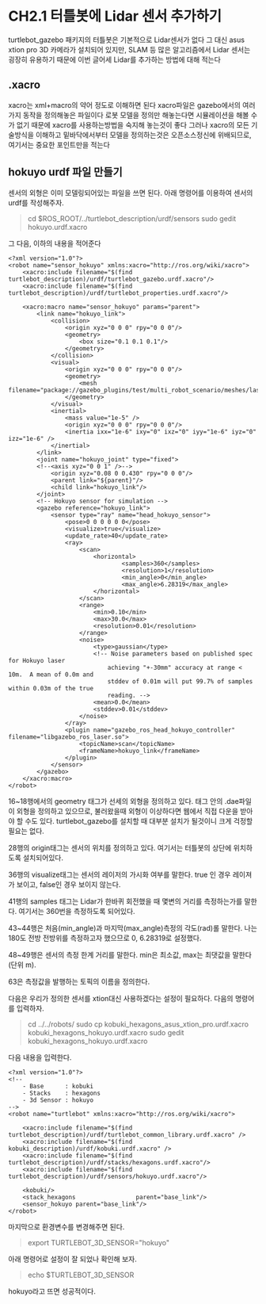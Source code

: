 # CH2.1 터틀봇에 Lidar 센서 추가하기

turtlebot_gazebo 패키지의 터틀봇은 기본적으로 Lidar센서가 없다 
 그 대신 asus xtion pro 3D 카메라가 설치되어 있지만, SLAM 등 많은 알고리즘에서 Lidar 센서는 굉장히 유용하기 때문에 이번 글어세 Lidar를 추가하는 방법에 대해 적는다
 
## .xacro
xacro는 xml+macro의 약어 정도로 이해하면 된다
xacro파일은 gazebo에서의 여러가지 동작을 정의해놓은 파일이다
로봇 모델을 정의만 해놓는다면 시뮬레이션을 해볼 수가 없기 때문에 xacro를 사용하는방법을 숙지해 놓는것이 좋다
그러나 xacro의 모든 기술방식을 이해하고 밑바닥에서부터 모델을 정의하는것은 오픈소스정신에 위배되므로, 
여기서는 중요한 포인트만을 적는다

## hokuyo urdf 파일 만들기
센서의 외형은 이미 모델링되어있는 파일을 쓰면 된다.
아래 명령어를 이용하여 센서의 urdf를 작성해주자.

> cd $ROS_ROOT/../turtlebot_description/urdf/sensors
sudo gedit hokuyo.urdf.xacro

그 다음, 이하의 내용을 적어준다

	<?xml version="1.0"?>
	<robot name="sensor_hokuyo" xmlns:xacro="http://ros.org/wiki/xacro">
		<xacro:include filename="$(find turtlebot_description)/urdf/turtlebot_gazebo.urdf.xacro"/>
  		<xacro:include filename="$(find turtlebot_description)/urdf/turtlebot_properties.urdf.xacro"/>

  		<xacro:macro name="sensor_hokuyo" params="parent">
			<link name="hokuyo_link">
      			<collision>
        			<origin xyz="0 0 0" rpy="0 0 0"/>
        			<geometry>
          				<box size="0.1 0.1 0.1"/>
        			</geometry>
      			</collision>
      			<visual>
        			<origin xyz="0 0 0" rpy="0 0 0"/>
        			<geometry>
          				<mesh filename="package://gazebo_plugins/test/multi_robot_scenario/meshes/laser/hokuyo.dae"/>
        			</geometry>
      			</visual>
      			<inertial>
        			<mass value="1e-5" />
        			<origin xyz="0 0 0" rpy="0 0 0"/>
        			<inertia ixx="1e-6" ixy="0" ixz="0" iyy="1e-6" iyz="0" izz="1e-6" />
      			</inertial>
    		</link>
    		<joint name="hokuyo_joint" type="fixed">
      		<!--<axis xyz="0 0 1" />-->
      			<origin xyz="0.08 0 0.430" rpy="0 0 0"/>
      			<parent link="${parent}"/>
      			<child link="hokuyo_link"/>
     		</joint>
     		<!-- Hokuyo sensor for simulation -->
     		<gazebo reference="hokuyo_link">
    			<sensor type="ray" name="head_hokuyo_sensor">
      				<pose>0 0 0 0 0 0</pose>
      				<visualize>true</visualize>
      				<update_rate>40</update_rate>
      				<ray>
        				<scan>
          					<horizontal>
            						<samples>360</samples>
            						<resolution>1</resolution>
            						<min_angle>0</min_angle>
            						<max_angle>6.28319</max_angle>
          					</horizontal>
        				</scan>
        				<range>
          					<min>0.10</min>
          					<max>30.0</max>
          					<resolution>0.01</resolution>
        				</range>
        				<noise>
          					<type>gaussian</type>
          					<!-- Noise parameters based on published spec for Hokuyo laser
               					achieving "+-30mm" accuracy at range < 10m.  A mean of 0.0m and
               					stddev of 0.01m will put 99.7% of samples within 0.03m of the true
               					reading. -->
          					<mean>0.0</mean>
          					<stddev>0.01</stddev>
        				</noise>
      				</ray>
      				<plugin name="gazebo_ros_head_hokuyo_controller" filename="libgazebo_ros_laser.so">
        				<topicName>scan</topicName>
        				<frameName>hokuyo_link</frameName>
      				</plugin>
    			</sensor>
  			</gazebo>
		</xacro:macro>
	</robot>
	
16~18행에서의 geometry 태그가 선세의 외형을 정의하고 있다.
태그 안의 .dae파일이 외형을 정의하고 있으므로, 불러왔을때 외형이 이상하다면 웹에서 직접 다운을 받아야 할 수도 있다.
turtlebot_gazebo를 설치할 때 대부분 설치가 될것이니 크게 걱정할 필요는 없다.

28행의 origin태그는 센서의 위치를 정의하고 있다.
여기서는 터틀봇의 상단에 위치하도록 설치되어있다.

36행의 visualize태그는 센서의 레이저의 가시화 여부를 말한다.
true 인 경우 레이져가 보이고, false인 경우 보이지 않는다.

41행의 samples 태그는 Lidar가 한바퀴 회전했을 때 몇변의 거리를 측정하는가를 말한다.
여기서는 360번을 측정하도록 되어있다.

43~44행은 처음(min_angle)과 마지막(max_angle)측정의 각도(rad)롤 말한다.
나는 180도 전방 전방위를 측정하고자 했으므로 0, 6.28319로 설정했다.

48~49행은 센서의 측정 한계 거리를 말한다.
min은 최소값, max는 최댓값을 말한다(단위 m).

63은 측정값을 발행하는 토픽의 이름을 정의한다.

다음은 우리가 정의한 센서를 xtion대신 사용하겠다는 설정이 필요하다.
다음의 명령어를 입력하자.

>cd ../../robots/
sudo cp kobuki_hexagons_asus_xtion_pro.urdf.xacro kobuki_hexagons_hokuyo.urdf.xacro
sudo gedit kobuki_hexagons_hokuyo.urdf.xacro 

다음 내용을 입력한다.

	<?xml version="1.0"?>
	<!--
		- Base      : kobuki
		- Stacks    : hexagons
    	- 3d Sensor : hokuyo
	-->
	<robot name="turtlebot" xmlns:xacro="http://ros.org/wiki/xacro">

  		<xacro:include filename="$(find turtlebot_description)/urdf/turtlebot_common_library.urdf.xacro" />
  		<xacro:include filename="$(find kobuki_description)/urdf/kobuki.urdf.xacro" />
  		<xacro:include filename="$(find turtlebot_description)/urdf/stacks/hexagons.urdf.xacro"/>
  		<xacro:include filename="$(find turtlebot_description)/urdf/sensors/hokuyo.urdf.xacro"/>

  		<kobuki/>
  		<stack_hexagons                 parent="base_link"/>
  		<sensor_hokuyo parent="base_link"/>
	</robot>
	
마지막으로 환경변수를 변경해주면 된다.

>export TURTLEBOT_3D_SENSOR="hokuyo"

아래 명령어로 설정이 잘 되었나 확인해 보자.

>echo $TURTLEBOT_3D_SENSOR

hokuyo라고 뜨면 성공적이다.